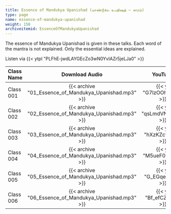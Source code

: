 ```yaml
---
title: Essence of Mandukya Upanishad (மாண்டூக்ய உபநிஷத் – சாரம்)
type: page
name: essence-of-mandukya-upanishad
weight: 150
archiveitemid: EssenceOfMandukyaUpanishad
---
```


The essence of Mandukya Upanishad is given in these talks. Each word of the mantra is not explained. Only the essential ideas are explained.

Listen via {{< ytpl "PLFhE-jwdLAYGEcZo3wN0YvIAZr5jeLJa0" >}}

Class Name | Download Audio | YouTube
:---|:---:|:---:
Class 001 | {{< archive "01_Essence_of_Mandukya_Upanishad.mp3" >}} | {{< yt "G7lzOOhQ6gE" >}}
Class 002 | {{< archive "02_Essence_of_Mandukya_Upanishad.mp3" >}} | {{< yt "qsLmdVNX0yM" >}}
Class 003 | {{< archive "03_Essence_of_Mandukya_Upanishad.mp3" >}} | {{< yt "hXzKZcfDkwI" >}}
Class 004 | {{< archive "04_Essence_of_Mandukya_Upanishad.mp3" >}} | {{< yt "M5ueF0c0I3Q" >}}
Class 005 | {{< archive "05_Essence_of_Mandukya_Upanishad.mp3" >}} | {{< yt "G_EGqeEJIgc" >}}
Class 006 | {{< archive "06_Essence_of_Mandukya_Upanishad.mp3" >}} | {{< yt "Bf_efCZe8UI" >}}
